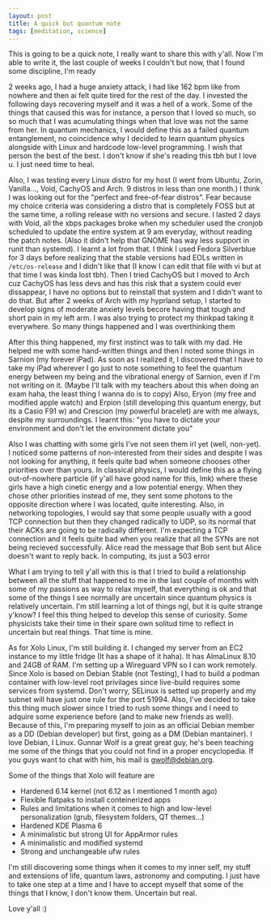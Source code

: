 ```yaml
---
layout: post
title: A quick but quantum note 
tags: [meditation, science]
---
```


This is going to be a quick note, I really want to share this with y'all. Now I'm able to write it, the last couple of weeks I couldn't but now, that I found some discipline, I'm ready

2 weeks ago, I had a huge anxiety attack, I had like 162 bpm like from nowhere and then ai felt quite tired for the rest of the day. I invested the following days recovering myself and
it was a hell of a work. Some of the things that caused this was for instance, a person that I loved so much, so so much that I was acumulating things when that love was not the same from her. In
quantum mechanics, I would define this as a failed quantum entanglement, no coincidence why I decided to learn quantum physics alongside with Linux and hardcode low-level programming. I wish that person the best of the best. I don't know if she's reading this tbh but I love u. I just need time to heal.

Also, I was testing every Linux distro for my host (I went from Ubuntu, Zorin, Vanilla..., Void, CachyOS and Arch. 9 distros in less than one month.) I think I was looking out for the "perfect and free-of-fear distros". Fear because
my choice criteria was considering a distro that is completely FOSS but at the same time, a rolling release with no versions and secure. I lasted 2 days with Void, all the xbps packages broke when my 
scheduler used the cronjob scheduled to update the entire system at 9 am everyday, without reading the patch notes. (Also it didn't help that GNOME has way less support in runit than systemd). I learnt
a lot from that. I think I used Fedora Silverblue for 3 days before realizing that the stable versions had EOLs written in ```/etc/os-release``` and I didn't like that (I know I can edit that file with vi but at that time I was kinda lost tbh).
Then I tried CachyOS but I moved to Arch cuz CachyOS has less devs and has this risk that a system could ever dissappear, I have no options but to reinstall that system and I didn't want to do that. But after 2 weeks of Arch with my hyprland
setup, I started to develop signs of moderate anxiety levels becore having that tough and short pain in my left arm. I was also trying to protect my thinkpad taking it everywhere. So many things happened and I was overthinking them

After this thing happened, my first instinct was to talk with my dad. He helped me with some hand-written things and then I noted some things in Sarnion (my forever iPad). As soon as I realized it, I discovered that I have to take my iPad wherever I go just to note something to 
feel the quantum energy between my being and the vibrational energy of Sarnion, even if I'm not writing on it. (Maybe I'll talk with my teachers about this when doing an exam haha, the least thing I wanna do is to copy) Also, Eryon (my free and modified apple watch) and Erpion (still developing this quantum energy, but its a Casio F91 w) and Crescion (my powerful bracelet)
are with me always, despite my surroundings. I learnt this: "you have to dictate your environment and don't let the environment dictate you"

Also I was chatting with some girls I've not seen them irl yet (well, non-yet). I noticed some patterns of non-interested from their sides and despite I was not looking for anything, it feels quite bad when someone chooses other priorities over than yours. In classical physics, I would define this as a flying out-of-nowhere particle (if y'all have good name for this, lmk)
where these girls have a high cinetic energy and a low potential energy. When they chose other priorities instead of me, they sent some photons to the opposite direction where I was located, quite interesting. Also, in networking topologies, I would say that some people usually with a good
TCP connection but then they changed radically to UDP, so its normal that their ACKs are going to be radically different. I'm expecting a TCP connection and it feels quite bad when you realize that all the SYNs are not being recieved successfully. Alice read the message that Bob sent but Alice doesn't want to reply back. In computing, its just a 503 error

What I am trying to tell y'all with this is that I tried to build a relationship between all the stuff that happened to me in the last couple of months with some of my passions as way to relax myself, that everything is ok and that some of the things I see normally are uncertain since quantum physics is relatively uncertain. I'm still learning a lot
of things ngl, but it is quite strange y'know? I feel this thing helped to develop this sense of curiosity. Some physicists take their time in their spare own solitud time to reflect in uncertain but real things. That time is mine. 

As for Xolo Linux, I'm still building it. I changed my server from an EC2 instance to my little fridge (It has a shape of it haha). It has AlmaLinux 8.10 and 24GB of RAM. I'm setting up a Wireguard VPN so I can work remotely. Since Xolo is based on Debian Stable (not Testing), I had to build a podman container with low-level root privilages since live-build requires some services from systemd. Don't worry, SELinux is setted up properly and my subnet will have just one rule for the port 51994. 
Also, I've decided to take this thing much slower since I tried to rush some things and I need to adquire some experience before (and to make new friends as well). Because of this, I'm preparing myself to join as an official Debian member as a DD (Debian developer) but first, going as a DM (Debian mantainer). I love Debian, I Linux. Gunnar Wolf is a great great guy, he's been teaching me some of the things that you could not find in a proper encyclopedia. 
If you guys want to chat with him, his mail is gwolf@debian.org. 

Some of the things that Xolo will feature are
- Hardened 6.14 kernel (not 6.12 as I mentioned 1 month ago)
- Flexible flatpaks to install conteinerized apps
- Rules and limitations when it comes to high and low-level personalization (grub, filesystem folders, QT themes...)
- Hardened KDE Plasma 6
- A minimalistic but strong UI for AppArmor rules
- A minimalistic and modified systemd 
- Strong and unchangeable ufw rules

I'm still discovering some things when it comes to my inner self, my stuff and extensions of life, quantum laws, astronomy and computing. I just have to take one step at a time and I have to accept myself that some of the things that I know, I don't know them. Uncertain but real.

Love y'all :)